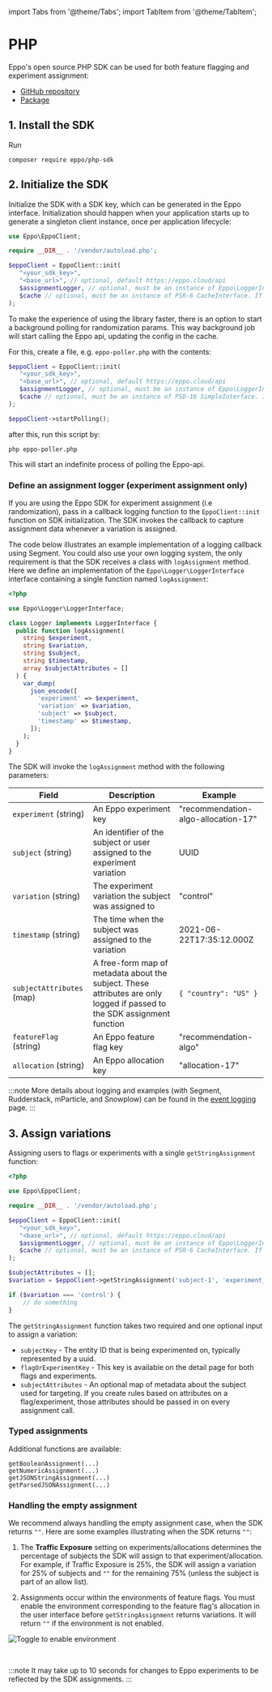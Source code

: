 import Tabs from '@theme/Tabs';
import TabItem from '@theme/TabItem';

# PHP

Eppo's open source PHP SDK can be used for both feature flagging and experiment assignment:

- [GitHub repository](https://github.com/Eppo-exp/php-sdk)
- [Package](https://packagist.org/packages/eppo/php-sdk)

## 1. Install the SDK

Run

```
composer require eppo/php-sdk
```

## 2. Initialize the SDK

Initialize the SDK with a SDK key, which can be generated in the Eppo interface. Initialization should happen when your application starts up to generate a singleton client instance, once per application lifecycle:

```php
use Eppo\EppoClient;

require __DIR__ . '/vendor/autoload.php';

$eppoClient = EppoClient::init(
   "<your_sdk_key>",
   "<base_url>", // optional, default https://eppo.cloud/api
   $assignmentLogger, // optional, must be an instance of Eppo\LoggerInterface
   $cache // optional, must be an instance of PSR-6 CacheInterface. If not passed, FileSystem cache will be used
);
```

To make the experience of using the library faster, there is an option to start a background polling for randomization params.
This way background job will start calling the Eppo api, updating the config in the cache.

For this, create a file, e.g. `eppo-poller.php` with the contents:

```php
$eppoClient = EppoClient::init(
   "<your_sdk_key>",
   "<base_url>", // optional, default https://eppo.cloud/api
   $assignmentLogger, // optional, must be an instance of Eppo\LoggerInterface
   $cache // optional, must be an instance of PSD-16 SimpleInterface. If not passed, FileSystem cache will be used
);

$eppoClient->startPolling();
```

after this, run this script by:

`php eppo-poller.php`

This will start an indefinite process of polling the Eppo-api.

### Define an assignment logger (experiment assignment only)

If you are using the Eppo SDK for experiment assignment (i.e randomization), pass in a callback logging function to the `EppoClient::init` function on SDK initialization. The SDK invokes the callback to capture assignment data whenever a variation is assigned.

The code below illustrates an example implementation of a logging callback using Segment. You could also use your own logging system, the only requirement is that the SDK receives a class with `logAssignment` method. Here we define an implementation of the `Eppo\Logger\LoggerInterface` interface containing a single function named `logAssignment`:

```php
<?php

use Eppo\Logger\LoggerInterface;

class Logger implements LoggerInterface {
  public function logAssignment(
    string $experiment,
    string $variation,
    string $subject,
    string $timestamp,
    array $subjectAttributes = []
  ) {
    var_dump(
      json_encode([
        'experiment' => $experiment,
        'variation' => $variation,
        'subject' => $subject,
        'timestamp' => $timestamp,
      ]);
    );
  }
}
```

The SDK will invoke the `logAssignment` method with the following parameters:

| Field                     | Description                                                                                                              | Example                             |
| ------------------------- | ------------------------------------------------------------------------------------------------------------------------ | ----------------------------------- |
| `experiment` (string)     | An Eppo experiment key                                                                                                   | "recommendation-algo-allocation-17" |
| `subject` (string)        | An identifier of the subject or user assigned to the experiment variation                                                | UUID                                |
| `variation` (string)      | The experiment variation the subject was assigned to                                                                     | "control"                           |
| `timestamp` (string)      | The time when the subject was assigned to the variation                                                                  | 2021-06-22T17:35:12.000Z            |
| `subjectAttributes` (map) | A free-form map of metadata about the subject. These attributes are only logged if passed to the SDK assignment function | `{ "country": "US" }`               |
| `featureFlag` (string)    | An Eppo feature flag key                                                                                                 | "recommendation-algo"               |
| `allocation` (string)     | An Eppo allocation key                                                                                                   | "allocation-17"                     |

:::note
More details about logging and examples (with Segment, Rudderstack, mParticle, and Snowplow) can be found in the [event logging](/sdks/event-logging/) page.
:::

## 3. Assign variations

Assigning users to flags or experiments with a single `getStringAssignment` function:

```php
<?php

use Eppo\EppoClient;

require __DIR__ . '/vendor/autoload.php';

$eppoClient = EppoClient::init(
   "<your_sdk_key>",
   "<base_url>", // optional, default https://eppo.cloud/api
   $assignmentLogger, // optional, must be an instance of Eppo\LoggerInterface
   $cache // optional, must be an instance of PSR-6 CacheInterface. If not passed, FileSystem cache will be used
);

$subjectAttributes = [];
$variation = $eppoClient->getStringAssignment('subject-1', 'experiment_5', $subjectAttributes);

if ($variation === 'control') {
    // do something
}

```

The `getStringAssignment` function takes two required and one optional input to assign a variation:

- `subjectKey` - The entity ID that is being experimented on, typically represented by a uuid.
- `flagOrExperimentKey` - This key is available on the detail page for both flags and experiments.
- `subjectAttributes` - An optional map of metadata about the subject used for targeting. If you create rules based on attributes on a flag/experiment, those attributes should be passed in on every assignment call.

### Typed assignments

Additional functions are available:

```
getBooleanAssignment(...)
getNumericAssignment(...)
getJSONStringAssignment(...)
getParsedJSONAssignment(...)
```

### Handling the empty assignment

We recommend always handling the empty assignment case, when the SDK returns `""`. Here are some examples illustrating when the SDK returns `""`:

1. The **Traffic Exposure** setting on experiments/allocations determines the percentage of subjects the SDK will assign to that experiment/allocation. For example, if Traffic Exposure is 25%, the SDK will assign a variation for 25% of subjects and `""` for the remaining 75% (unless the subject is part of an allow list).

2. Assignments occur within the environments of feature flags. You must enable the environment corresponding to the feature flag's allocation in the user interface before `getStringAssignment` returns variations. It will return `""` if the environment is not enabled.

![Toggle to enable environment](/img/feature-flagging/enable-environment.png)

<br />

:::note
It may take up to 10 seconds for changes to Eppo experiments to be reflected by the SDK assignments.
:::
